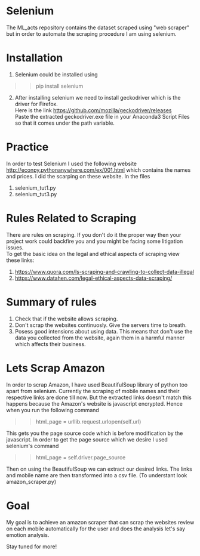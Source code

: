 # Selenium
The ML_acts repository contains the dataset scraped using "web scraper" but in order to automate the scraping procedure I am using selenium.

# Installation
1. Selenium could be installed using<br>
  >> pip install selenium<br>
2. After installing selenium we need to install geckodriver which is the driver for Firefox.<br>
    Here is the link https://github.com/mozilla/geckodriver/releases<br>
    Paste the extracted geckodriver.exe file in your Anaconda3 Script Files so that it comes under the
    path variable.<br>

# Practice
In order to test Selenium I used the following website http://econpy.pythonanywhere.com/ex/001.html which contains the names and prices.
I did the scarping on these website. In the files<br>
1. selenium_tut1.py<br>
2. selenium_tut3.py<br>

# Rules Related to Scraping 
There are rules on scraping. If you don't do it the proper way then your project work could backfire you and you might be facing some litigation issues.<br>
To get the basic idea on the legal and ethical aspects of scraping view these links:<br>
1. https://www.quora.com/Is-scraping-and-crawling-to-collect-data-illegal
2. https://www.datahen.com/legal-ethical-aspects-data-scraping/

# Summary of rules
1. Check that if the website allows scraping.
2. Don't scrap the websites continuosly. Give the servers time to breath.
3. Posess good intensions about using data. This means that don't use the data you collected from the website, again them in a harmful        manner which affects their business.

# Lets Scrap Amazon
In order to scrap Amazon, I have used BeautifulSoup library of python too apart from selenium. Currently the scraping of mobile names and their respective links are done till now. But the extracted links doesn't match this happens because the Amazon's website is javascript encrypted. Hence when you run the following command<br>
  >> html_page = urllib.request.urlopen(self.url)<br>
  
This gets you the page source code which is before modification by the javascript. In order to get the page source which we desire I used selenium's command<br>

  >> html_page = self.driver.page_source<br>
  
Then on using the BeautifulSoup we can extract our desired links. The links and mobile name are then transformed into a csv file.
(To understant look amazon_scraper.py)

# Goal
My goal is to achieve an amazon scraper that can scrap the websites review on each mobile automatically for the user and does the analysis let's say emotion analysis.<br>

Stay tuned for more!

